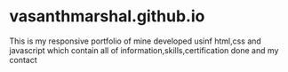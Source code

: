 # vasanthmarshal.github.io

This is my responsive portfolio of mine developed usinf html,css and javascript which contain all of information,skills,certification done and my contact
